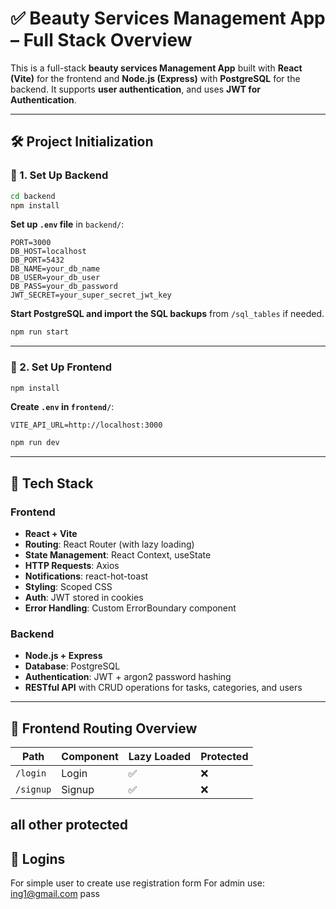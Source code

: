 # ✅ Beauty Services Management App – Full Stack Overview

This is a full-stack **beauty services Management App** built with **React (Vite)** for the frontend and **Node.js (Express)** with **PostgreSQL** for the backend. It supports **user authentication**, and uses **JWT for Authentication**.

---

## 🛠 Project Initialization

### 🔷 1. Set Up Backend

```bash
cd backend
npm install
```

**Set up `.env` file** in `backend/`:

```env
PORT=3000
DB_HOST=localhost
DB_PORT=5432
DB_NAME=your_db_name
DB_USER=your_db_user
DB_PASS=your_db_password
JWT_SECRET=your_super_secret_jwt_key
```

**Start PostgreSQL and import the SQL backups** from `/sql_tables` if needed.

```bash
npm run start
```

---

### 🔷 2. Set Up Frontend

```bash
npm install
```

**Create `.env` in `frontend/`**:

```env
VITE_API_URL=http://localhost:3000
```

```bash
npm run dev
```

---

## 🚀 Tech Stack

### Frontend

- **React + Vite**
- **Routing**: React Router (with lazy loading)
- **State Management**: React Context, useState
- **HTTP Requests**: Axios
- **Notifications**: react-hot-toast
- **Styling**: Scoped CSS
- **Auth**: JWT stored in cookies
- **Error Handling**: Custom ErrorBoundary component

### Backend

- **Node.js + Express**
- **Database**: PostgreSQL
- **Authentication**: JWT + argon2 password hashing
- **RESTful API** with CRUD operations for tasks, categories, and users

---

## 🧩 Frontend Routing Overview

| Path      | Component | Lazy Loaded | Protected |
| --------- | --------- | ----------- | --------- |
| `/login`  | Login     | ✅          | ❌        |
| `/signup` | Signup    | ✅          | ❌        |

## all other protected

## 🧩 Logins

For simple user to create use registration form
For admin use:
ing1@gmail.com
pass
